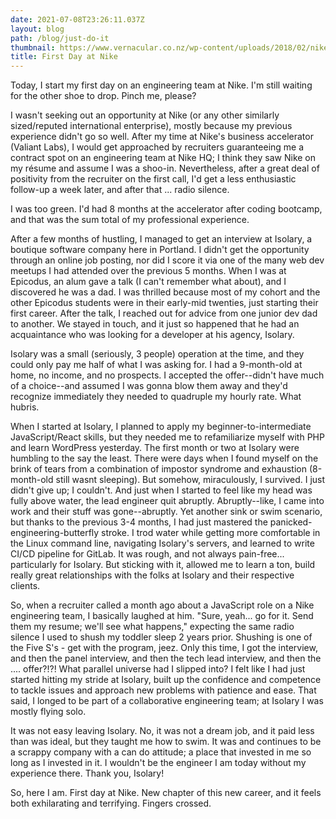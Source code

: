 ```yaml
---
date: 2021-07-08T23:26:11.037Z
layout: blog
path: /blog/just-do-it
thumbnail: https://www.vernacular.co.nz/wp-content/uploads/2018/02/nike_justdoit_00.jpg
title: First Day at Nike
---
```

Today, I start my first day on an engineering team at Nike. I'm still waiting for the other shoe to drop. Pinch me, please?

I wasn't seeking out an opportunity at Nike (or any other similarly sized/reputed international enterprise), mostly because my previous experience didn't go so well. After my time at Nike's business accelerator (Valiant Labs), I would get approached by recruiters guaranteeing me a contract spot on an engineering team at Nike HQ; I think they saw Nike on my résume and assume I was a shoo-in. Nevertheless, after a great deal of positivity from the recruiter on the first call, I'd get a less enthusiastic follow-up a week later, and after that ... radio silence.

I was too green. I'd had 8 months at the accelerator after coding bootcamp, and that was the sum total of my professional experience.

After a few months of hustling, I managed to get an interview at Isolary, a boutique software company here in Portland. I didn't get the opportunity through an online job posting, nor did I score it via one of the many web dev meetups I had attended over the previous 5 months. When I was at Epicodus, an alum gave a talk (I can't remember what about), and I discovered he was a dad. I was thrilled because most of my cohort and the other Epicodus students were in their early-mid twenties, just starting their first career. After the talk, I reached out for advice from one junior dev dad to another. We stayed in touch, and it just so happened that he had an acquaintance who was looking for a developer at his agency, Isolary.

Isolary was a small (seriously, 3 people) operation at the time, and they could only pay me half of what I was asking for. I had a 9-month-old at home, no income, and no prospects. I accepted the offer--didn't have much of a choice--and assumed I was gonna blow them away and they'd recognize immediately they needed to quadruple my hourly rate. What hubris.

When I started at Isolary, I planned to apply my beginner-to-intermediate JavaScript/React skills, but they needed me to refamiliarize myself with PHP and learn WordPress yesterday. The first month or two at Isolary were humbling to the say the least. There were days when I found myself on the brink of tears from a combination of impostor syndrome and exhaustion (8-month-old still wasnt sleeping). But somehow, miraculously, I survived. I just didn't give up; I couldn't. And just when I started to feel like my head was fully above water, the lead engineer quit abruptly. Abruptly--like, I came into work and their stuff was gone--abruptly. Yet another sink or swim scenario, but thanks to the previous 3-4 months, I had just mastered the panicked-engineering-butterfly stroke. I trod water while getting more comfortable in the Linux command line, navigating Isolary's servers, and learned to write CI/CD pipeline for GitLab. It was rough, and not always pain-free... particularly for Isolary. But sticking with it, allowed me to learn a ton, build really great relationships with the folks at Isolary and their respective clients.

So, when a recruiter called a month ago about a JavaScript role on a Nike engineering team, I basically laughed at him. "Sure, yeah... go for it. Send them my resume; we'll see what happens," expecting the same radio silence I used to shush my toddler sleep 2 years prior. Shushing is one of the Five S's - get with the program, jeez. Only this time, I got the interview, and then the panel interview, and then the tech lead interview, and then the .... offer?!?! What parallel universe had I slipped into? I felt like I had just started hitting my stride at Isolary, built up the confidence and competence to tackle issues and approach new problems with patience and ease. That said, I longed to be part of a collaborative engineering team; at Isolary I was mostly flying solo.

It was not easy leaving Isolary. No, it was not a dream job, and it paid less than was ideal, but they taught me how to swim. It was and continues to be a scrappy company with a can do attitude; a place that invested in me so long as I invested in it. I wouldn't be the engineer I am today without my experience there. Thank you, Isolary!

So, here I am. First day at Nike. New chapter of this new career, and it feels both exhilarating and terrifying. Fingers crossed.